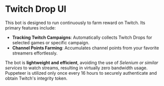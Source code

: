 # Twitch Drop UI

This bot is designed to run continuously to farm reward on Twitch. Its primary features include:
- **Tracking Twitch Campaigns**: Automatically collects Twitch Drops for selected games or specific campaign.
- **Channel Points Farming**: Accumulates channel points from your favorite streamers effortlessly.

The bot is **lightweight and efficient**, avoiding the use of *Selenium or similar services* to watch streams, resulting in virtually zero bandwidth usage. Puppeteer is utilized only once every 16 hours to securely authenticate and obtain Twitch's integrity token.
